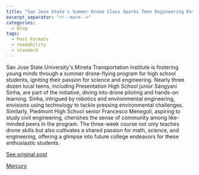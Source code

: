 ```yaml
---
title: "San Jose State's Summer Drone Class Sparks Teen Engineering Enthusiasm"
excerpt_separator: "<!--more-->"
categories:
  - Blog
tags:
  - Post Formats
  - readability
  - standard
---
```

San Jose State University's Mineta Transportation Institute is fostering young minds through a summer drone-flying program for high school students, igniting their passion for science and engineering. Nearly three dozen local teens, including Presentation High School junior Sangyani Sinha, are part of the initiative, diving into drone piloting and hands-on learning. Sinha, intrigued by robotics and environmental engineering, envisions using technology to tackle pressing environmental challenges. Similarly, Piedmont High School senior Francesco Menegoli, aspiring to study civil engineering, cherishes the sense of community among like-minded peers in the program. The three-week course not only teaches drone skills but also cultivates a shared passion for math, science, and engineering, offering a glimpse into future college endeavors for these enthusiastic students.

[See original post](https://www.cbsnews.com/sanfrancisco/news/san-jose-state-hosts-summer-drone-flying-class-for-high-school-students/)

[Mercury](https://www.mercurynews.com/2022/07/23/bay-area-high-school-students-get-a-transportation-lesson-at-san-jose-state/)